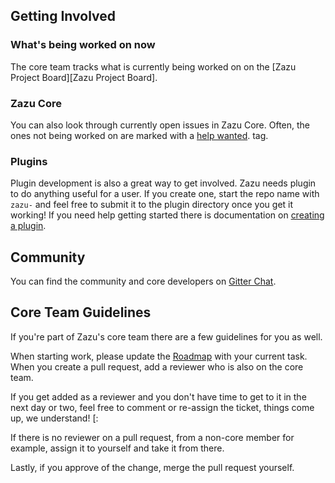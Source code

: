 ## Getting Involved

### What's being worked on now

The core team tracks what is currently being worked on on the [Zazu Project
Board][Zazu Project Board].

### Zazu Core

You can also look through currently open issues in Zazu Core. Often, the ones
not being worked on are marked with a [help wanted][help wanted tag]. tag.

### Plugins

Plugin development is also a great way to get involved. Zazu needs plugin to do
anything useful for a user. If you create one, start the repo name with `zazu-`
and feel free to submit it to the plugin directory once you get it working! If
you need help getting started there is documentation on [creating a
plugin][plugin page].

## Community

You can find the community and core developers on [Gitter Chat][Gitter Chat].

## Core Team Guidelines

If you're part of Zazu's core team there are a few guidelines for you as well.

When starting work, please update the [Roadmap][Roadmap]
with your current task. When you create a pull request, add a reviewer who is
also on the core team.

If you get added as a reviewer and you don't have time to get to it in the next
day or two, feel free to comment or re-assign the ticket, things come up, we
understand! [:

If there is no reviewer on a pull request, from a non-core member for example,
assign it to yourself and take it from there.

Lastly, if you approve of the change, merge the pull request yourself.

[Roadmap]: https://github.com/tinytacoteam/zazu/projects/3
[help wanted tag]: https://github.com/tinytacoteam/zazu/issues?q=is%3Aissue+is%3Aopen+label%3A%22help+wanted%22
[plugin page]: http://zazuapp.org/documentation/plugins/
[Gitter Chat]: https://gitter.im/tinytacoteam/zazu

